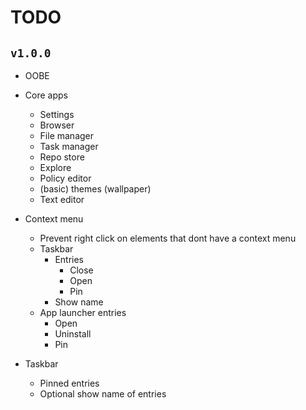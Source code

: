 # TODO
## `v1.0.0`
- OOBE 

- Core apps
    - Settings
    - Browser
    - File manager
    - Task manager
    - Repo store
    - Explore
    - Policy editor
    - (basic) themes (wallpaper)
    - Text editor

- Context menu
    - Prevent right click on elements that dont have a context menu
    - Taskbar
        - Entries
            - Close
            - Open
            - Pin
        - Show name
    - App launcher entries
        - Open
        - Uninstall
        - Pin

- Taskbar
    - Pinned entries
    - Optional show name of entries
